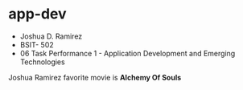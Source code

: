 # app-dev
 - Joshua D. Ramirez
 - BSIT- 502
 - 06 Task Performance 1 - Application Development and Emerging Technologies
   
Joshua Ramirez favorite movie is **Alchemy Of Souls** 
